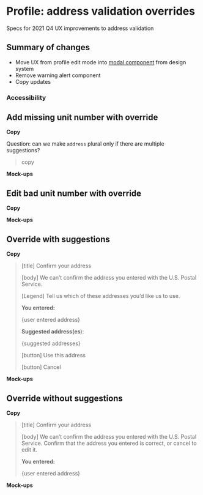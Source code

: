 # Profile: address validation overrides

Specs for 2021 Q4 UX improvements to address validation

## Summary of changes

- Move UX from profile edit mode into [modal component](https://design.va.gov/storybook/?path=/docs/components-modal--default) from design system
- Remove warning alert component
- Copy updates

### Accessibility



## Add missing unit number with override

**Copy**

Question: can we make `address` plural only if there are multiple suggestions?

> copy

**Mock-ups**

## Edit bad unit number with override

**Copy**

> 

**Mock-ups**

## Override with suggestions

**Copy**

> [title] Confirm your address
>
> [body] We can’t confirm the address you entered with the U.S. Postal Service. 
>
> [Legend] Tell us which of these addresses you’d like us to use.
>
> **You entered:**
>
> {user entered address}
>
> **Suggested address(es**):
>
> {suggested addresses}
>
> [button] Use this address
>
> [button] Cancel

**Mock-ups**

## Override without suggestions

**Copy**



> [title] Confirm your address
>
> [body] We can’t confirm the address you entered with the U.S. Postal Service. Confirm that the address you entered is correct, or cancel to edit it.
>
> **You entered:**
>
> {user entered address}

**Mock-ups**

